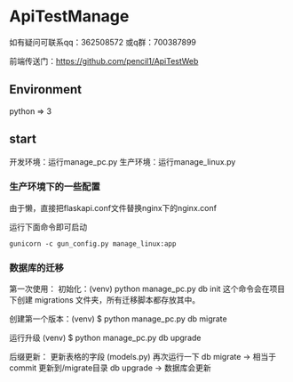 # ApiTestManage
如有疑问可联系qq：362508572   或q群：700387899

前端传送门：https://github.com/pencil1/ApiTestWeb

## Environment
python => 3

## start
开发环境：运行manage_pc.py
生产环境：运行manage_linux.py

### 生产环境下的一些配置
由于懒，直接把flaskapi.conf文件替换nginx下的nginx.conf

运行下面命令即可启动

    gunicorn -c gun_config.py manage_linux:app

### 数据库的迁移

第一次使用：
初始化：(venv)  python manage_pc.py db init 这个命令会在项目下创建 migrations 文件夹，所有迁移脚本都存放其中。

创建第一个版本：(venv) $ python manage_pc.py db migrate

运行升级 (venv) $ python manage_pc.py db upgrade

后缀更新：
更新表格的字段 (models.py)
再次运行一下 db migrate -> 相当于commit 更新到/migrate目录
db upgrade -> 数据库会更新